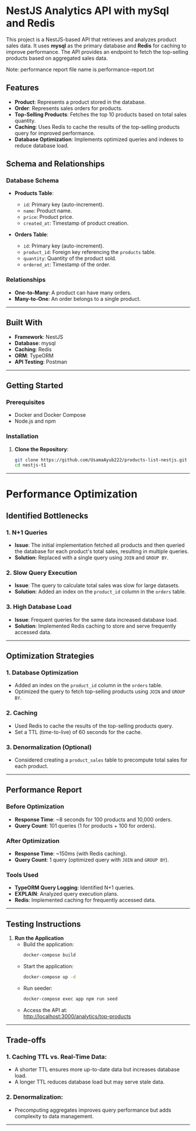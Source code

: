 # NestJS Analytics API with mySql and Redis

This project is a NestJS-based API that retrieves and analyzes product sales data. It uses **mysql** as the primary database and **Redis** for caching to improve performance. The API provides an endpoint to fetch the top-selling products based on aggregated sales data. 

Note: performance report file name is performance-report.txt

## Features

- **Product**: Represents a product stored in the database.
- **Order**: Represents sales orders for products.
- **Top-Selling Products**: Fetches the top 10 products based on total sales quantity.
- **Caching**: Uses Redis to cache the results of the top-selling products query for improved performance.
- **Database Optimization**: Implements optimized queries and indexes to reduce database load.

## Schema and Relationships

### Database Schema

- **Products Table**:
  - `id`: Primary key (auto-increment).
  - `name`: Product name.
  - `price`: Product price.
  - `created_at`: Timestamp of product creation.

- **Orders Table**:
  - `id`: Primary key (auto-increment).
  - `product_id`: Foreign key referencing the `products` table.
  - `quantity`: Quantity of the product sold.
  - `ordered_at`: Timestamp of the order.

### Relationships

- **One-to-Many**: A product can have many orders.
- **Many-to-One**: An order belongs to a single product.

---

## Built With

- **Framework**: NestJS
- **Database**: mysql
- **Caching**: Redis
- **ORM**: TypeORM
- **API Testing**: Postman

---

## Getting Started

### Prerequisites

- Docker and Docker Compose
- Node.js and npm

### Installation

1. **Clone the Repository**:
   ```bash
   git clone https://github.com/UsamaAyub222/products-list-nestjs.git
   cd nestjs-t1

---


# Performance Optimization

## Identified Bottlenecks

### 1. N+1 Queries
- **Issue**: The initial implementation fetched all products and then queried the database for each product's total sales, resulting in multiple queries.
- **Solution**: Replaced with a single query using `JOIN` and `GROUP BY`.

### 2. Slow Query Execution
- **Issue**: The query to calculate total sales was slow for large datasets.
- **Solution**: Added an index on the `product_id` column in the `orders` table.

### 3. High Database Load
- **Issue**: Frequent queries for the same data increased database load.
- **Solution**: Implemented Redis caching to store and serve frequently accessed data.

---

## Optimization Strategies

### 1. Database Optimization
- Added an index on the `product_id` column in the `orders` table.
- Optimized the query to fetch top-selling products using `JOIN` and `GROUP BY`.

### 2. Caching
- Used Redis to cache the results of the top-selling products query.
- Set a TTL (time-to-live) of 60 seconds for the cache.

### 3. Denormalization (Optional)
- Considered creating a `product_sales` table to precompute total sales for each product.

---

## Performance Report

### Before Optimization
- **Response Time**: ~8 seconds for 100 products and 10,000 orders.
- **Query Count**: 101 queries (1 for products + 100 for orders).

### After Optimization
- **Response Time**: ~150ms (with Redis caching).
- **Query Count**: 1 query (optimized query with `JOIN` and `GROUP BY`).

### Tools Used
- **TypeORM Query Logging**: Identified N+1 queries.
- **EXPLAIN**: Analyzed query execution plans.
- **Redis**: Implemented caching for frequently accessed data.

---

## Testing Instructions

1. **Run the Application**
   - Build the application:  
     ```bash
     docker-compose build
     ```
   - Start the application:  
     ```bash
     docker-compose up -d
     ```
   - Run seeder:  
     ```bash
     docker-compose exec app npm run seed
     ```
   - Access the API at:  
     [http://localhost:3000/analytics/top-products](http://localhost:3000/analytics/top-products)

---

## Trade-offs

### 1. Caching TTL vs. Real-Time Data:
- A shorter TTL ensures more up-to-date data but increases database load.
- A longer TTL reduces database load but may serve stale data.

### 2. Denormalization:
- Precomputing aggregates improves query performance but adds complexity to data management.

---